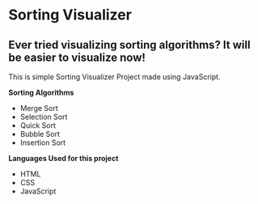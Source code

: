 # Sorting Visualizer
## Ever tried visualizing sorting algorithms? It will be easier to visualize now!

This is simple Sorting Visualizer Project made using JavaScript.

**Sorting Algorithms**
- Merge Sort
- Selection Sort
- Quick Sort
- Bubble Sort
- Insertion Sort

**Languages Used for this project**
- HTML
- CSS
- JavaScript
